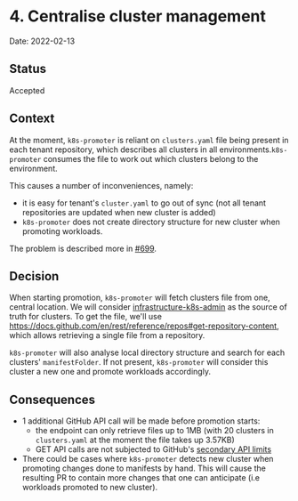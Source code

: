 # 4. Centralise cluster management

Date: 2022-02-13

## Status

Accepted

## Context

At the moment, `k8s-promoter` is reliant on `clusters.yaml` file being present in each tenant repository, which describes all clusters in all environments.`k8s-promoter` consumes the file to work out which clusters belong to the environment.

This causes a number of inconveniences, namely:

- it is easy for tenant's `cluster.yaml` to go out of sync (not all tenant repositories are updated when new cluster is added)
- `k8s-promoter` does not create directory structure for new cluster when promoting workloads.

The problem is described more in [#699](https://github.com/form3tech/tooling-team/issues/699).

## Decision

When starting promotion, `k8s-promoter` will fetch clusters file from one, central location. We will consider [infrastructure-k8s-admin](https://github.com/form3tech/infrastructure-k8s-admin/) as the source of truth for clusters. To get the file, we'll use <https://docs.github.com/en/rest/reference/repos#get-repository-content>, which allows retrieving a single file from a repository.

`k8s-promoter` will also analyse local directory structure and search for each clusters' `manifestFolder`. If not present, `k8s-promoter` will consider this cluster a new one and promote workloads accordingly.

## Consequences

- 1 additional GitHub API call will be made before promotion starts:
  - the endpoint can only retrieve files up to 1MB (with 20 clusters in `clusters.yaml`​ at the moment the file takes up 3.57KB)
  - GET API calls are not subjected to GitHub's [secondary API limits](https://docs.github.com/en/rest/guides/best-practices-for-integrators#dealing-with-secondary-rate-limits)
- There could be cases where `k8s-promoter`​ detects new cluster when promoting changes done to manifests by hand. This will cause the resulting PR to contain more changes that one can anticipate (i.e workloads promoted to new cluster).
